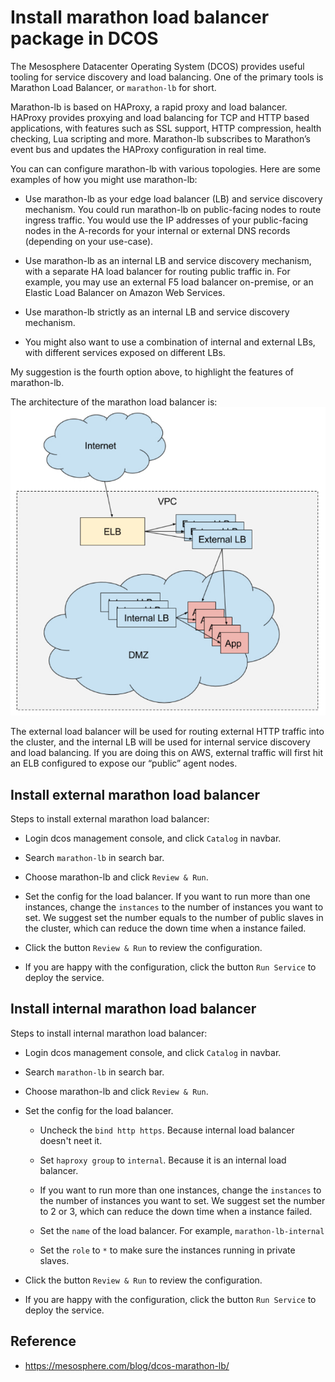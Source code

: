 # Install marathon load balancer package in DCOS

The Mesosphere Datacenter Operating System (DCOS) provides useful tooling for service discovery and load balancing. One of the primary tools is Marathon Load Balancer, or `marathon-lb` for short.

Marathon-lb is based on HAProxy, a rapid proxy and load balancer. HAProxy provides proxying and load balancing for TCP and HTTP based applications, with features such as SSL support, HTTP compression, health checking, Lua scripting and more. Marathon-lb subscribes to Marathon’s event bus and updates the HAProxy configuration in real time.

You can can configure marathon-lb with various topologies. Here are some examples of how you might use marathon-lb:

 - Use marathon-lb as your edge load balancer (LB) and service discovery mechanism. You could run marathon-lb on public-facing nodes to route ingress traffic. You would use the IP addresses of your public-facing nodes in the A-records for your internal or external DNS records (depending on your use-case).

 - Use marathon-lb as an internal LB and service discovery mechanism, with a separate HA load balancer for routing public traffic in. For example, you may use an external F5 load balancer on-premise, or an Elastic Load Balancer on Amazon Web Services.

 - Use marathon-lb strictly as an internal LB and service discovery mechanism.

 - You might also want to use a combination of internal and external LBs, with different services exposed on different LBs.

My suggestion is the fourth option above, to highlight the features of marathon-lb.

The architecture of the marathon load balancer is:
![alt text](./Marathon_lb_architecture.png "Load balancer architecture")

The external load balancer will be used for routing external HTTP traffic into the cluster, and the internal LB will be used for internal service discovery and load balancing. If you are doing this on AWS, external traffic will first hit an ELB configured to expose our “public” agent nodes.

## Install external marathon load balancer

Steps to install external marathon load balancer:

- Login dcos management console, and click `Catalog` in navbar.

- Search `marathon-lb` in search bar.

- Choose marathon-lb and click `Review & Run`.

- Set the config for the load balancer. If you want to run more than one instances, change the `instances` to the number of instances you want to set. We suggest set the number equals to the number of public slaves in the cluster, which can reduce the down time when a instance failed.

- Click the button `Review & Run` to review the configuration.

- If you are happy with the configuration, click the button `Run Service` to deploy the service.


## Install internal marathon load balancer

Steps to install internal marathon load balancer:

- Login dcos management console, and click `Catalog` in navbar.

- Search `marathon-lb` in search bar.

- Choose marathon-lb and click `Review & Run`.

- Set the config for the load balancer. 

    - Uncheck the `bind http https`. Because internal load balancer doesn't neet it.

    - Set `haproxy group` to `internal`. Because it is an internal load balancer.

    - If you want to run more than one instances, change the `instances` to the number of instances you want to set. We suggest set the number to 2 or 3, which can reduce the down time when a instance failed.

    - Set the `name` of the load balancer. For example, `marathon-lb-internal`

    - Set the `role`  to `*` to make sure the instances running in private slaves.

- Click the button `Review & Run` to review the configuration.

- If you are happy with the configuration, click the button `Run Service` to deploy the service.



## Reference

- https://mesosphere.com/blog/dcos-marathon-lb/


